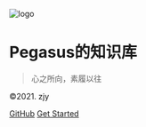 <!-- _coverpage.md -->
<script src="//unpkg.com/docsify/lib/plugins/search.js"></script>
![logo](_media/icon.svg)

# Pegasus的知识库 

> 心之所向，素履以往

<span>&copy;2021. zjy</span>

[GitHub](https://github.com/animezjy/notebook)
[Get Started](README)

